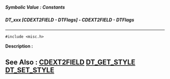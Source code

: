 ##### Symbolic Value : Constants
##### DT_xxx [CDEXT2FIELD - DTFlags] - CDEXT2FIELD - DTFlags
---
```
#include <misc.h>
```
**Description :**



**See Also :**
[CDEXT2FIELD](/domino-c-api-docs/reference/Data/CDEXT2FIELD)
[DT_GET_STYLE](/domino-c-api-docs/reference/Func/DT_GET_STYLE)
[DT_SET_STYLE](/domino-c-api-docs/reference/Func/DT_SET_STYLE)
---
